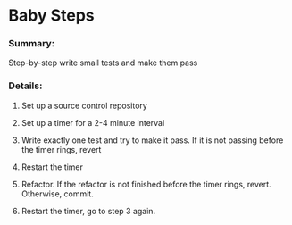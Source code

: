# Baby Steps

### Summary:

Step-by-step write small tests and make them pass


### Details:

1. Set up a source control repository

2. Set up a timer for a 2-4 minute interval

3. Write exactly one test and try to make it pass. If it is not passing before the timer rings, revert

4. Restart the timer

5. Refactor. If the refactor is not finished before the timer rings, revert. Otherwise, commit.

6. Restart the timer, go to step 3 again.
